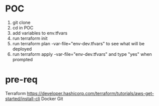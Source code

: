 # POC

1. git clone
2. cd in POC
3. add variables to env.tfvars
4. run terraform init
5. run terraform plan -var-file="env-dev.tfvars" to see what will be deployed
6. run terraform apply -var-file="env-dev.tfvars" and type "yes" when prompted


# pre-req
Terraform https://developer.hashicorp.com/terraform/tutorials/aws-get-started/install-cli
Docker
Git
